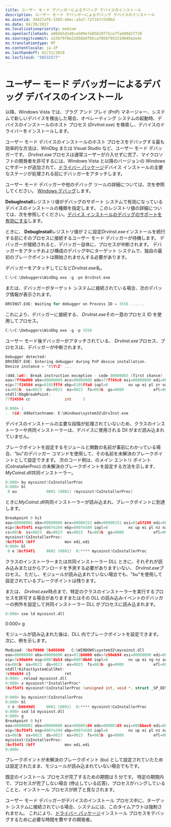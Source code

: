 ```yaml
---
title: ユーザー モード デバッガーによるデバッグ デバイスのインストール
description: ユーザー モード デバッガーによるデバッグ デバイスのインストール
ms.assetid: 34427afb-3303-44ec-a3a7-72f247c5506d
ms.date: 04/20/2017
ms.localizationpriority: medium
ms.openlocfilehash: a86b65d148ce509e7e85619775ce7fadd8427728
ms.sourcegitcommit: a33b7978e22d5bb9f65ca7056f955319049a2e4c
ms.translationtype: MT
ms.contentlocale: ja-JP
ms.lasthandoff: 01/31/2019
ms.locfileid: "56532577"
---
```

# <a name="debugging-device-installations-with-a-user-mode-debugger"></a>ユーザー モード デバッガーによるデバッグ デバイスのインストール


以降、Windows Vista では、プラグ アンド プレイ (PnP) マネージャー、システムで新しいデバイスを検出した場合、オペレーティング システムの起動時、デバイスのインストールのホスト プロセス (*DrvInst.exe*) を検索し、デバイスのドライバーをインストールします。

ユーザー モード デバイスのインストールのホスト プロセスをデバッグする最も効率的な方法は、WinDbg または Visual Studio など、ユーザー モード デバッガーです。 *DrvInst.exe*プロセスは通常ユーザーが介入せずに完了、マイクロソフトの開発者を許可するには、Windows Vista と以降のバージョンの Windows にサポートが追加されて、[ドライバー パッケージ](driver-packages.md)デバイス インストールの主要なステージが処理される前にデバッガーをアタッチします。

ユーザー モード デバッガーや他のデバッグ ツールの詳細については、次を参照してください。 [Windows デバッグ](https://msdn.microsoft.com/library/windows/hardware/ff551063)します。

**DebugInstall**レジストリ値がデバッグのサポート システムで有効になっているデバイスのインストールの種類を指定します。 このレジストリ値の詳細については、次を参照してください。[デバイス インストールのデバッグのサポートを有効にする](enabling-support-for-debugging-device-installations.md)します。

ときに、 **DebugInstall**レジストリ値が 2 に設定*DrvInst.exe*インストールを続行する前にそのプロセスに接続するユーザー モード デバッガーが待機します。 デバッガーが接続されると、デバッガー自体に、プロセスが中断されます。 デバッガーをアタッチおよび構成のデバッグ中にターゲット システムで、独自の最初のブレークポイントは開始されませんする必要があります。

デバッガーをアタッチしてになど*DrvInst.exe*名。

```cpp
C:\>C:\Debuggers\WinDbg.exe -g -pn DrvInst.exe
```

または、デバッガーがターゲット システムに接続されている場合、次のデバッグ情報が表示されます。

```cpp
DRVINST.EXE: Waiting for debugger on Process ID = 3556 ......
```

これにより、デバッガーに接続する、 *DrvInst.exe*その一意のプロセス ID を使用してプロセス。

```cpp
C:\>C:\Debuggers\WinDbg.exe -g -p 3556
```

ユーザー モード後デバッガーがアタッチされている、 *DrvInst.exe*プロセス、プロセスは、デバッガーが中断されます。

```cpp
Debugger detected!
DRVINST.EXE: Entering debugger during PnP device installation.
Device instance = "X\Y\Z" ...

(d48.5a0): Break instruction exception - code 80000003 (first chance)
eax=7ffde000 ebx=00000000 ecx=00000000 edx=77f745c0 esi=00000000 edi=00000000
eip=77f24584 esp=0105ff74 ebp=0105ffa0 iopl=0         nv up ei pl zr na po nc
cs=001b  ss=0023  ds=0023  es=0023  fs=003b  gs=0000             efl=00000246
ntdll!DbgBreakPoint:
77f24584 cc               int     3

0:000> |
.  0id: d48attachname: E:\Windows\system32\DrvInst.exe
```

デバイスのインストールの主要な段階が処理されていないため、クラスのインストーラーや共同インストーラーは、デバイスに使用される Dll がまだ読み込まれていません。

ブレークポイントを設定するモジュールと関数の名前が事前にわかっている場合、"bu"のデバッガー コマンドを使用して、その名前を未解決のブレークポイントとして設定できます。 次のコード例は、のメイン エントリ ポイント (CoInstallerProc) の未解決のブレークポイントを設定する方法を示します、 *MyCoinst.dll*共同インストーラー。

```cpp
0:000> bu mycoinst!CoInstallerProc
0:000> bl
 0 eu             0001 (0001) (mycoinst!CoInstallerProc)
```

ときに*MyCoinst.dll*共同インストーラーが読み込まれ、ブレークポイントに到達します。

```cpp
Breakpoint 0 hit
eax=00000001 ebx=00000000 ecx=00000152 edx=00000151 esi=01a57298 edi=00000002
eip=5bcf54f1 esp=0007e204 ebp=0007e580 iopl=0         nv up ei pl nz na pe nc
cs=001b  ss=0023  ds=0023  es=0023  fs=003b  gs=0000             efl=00000202
mycoinst!CoInstallerProc:
5bcf54f1 8bff             mov edi,edi
0:000> bl
 0 e 5bcf54f1     0001 (0001)  0:**** mycoinst!CoInstallerProc
```

クラスのインストーラーまたは共同インストーラー DLL ときに、それぞれが読み込みまたはからアンロードを予測する必要がありますいない、 *DrvInst.exe*プロセス。 ただし、モジュールが読み込まれていない場合でも、"bu"を使用して設定されているブレークポイントは残ります。

または、 *DrvInst.exe*時点まで、特定のクラスのインストーラーを実行するプロセスを許可する場合がありますまたはその DLL の読み込みイベントのデバッガーの例外を設定して共同インストーラー DLL がプロセスに読み込まれます。

```cpp
0:000> sxe ld mycoinst.dll
```

0:000&gt; g

モジュールが読み込まれた後は、DLL 内でブレークポイントを設定できます。 次に、例を示します。

```cpp
ModLoad: 5bcf0000 5bd05000   C:\WINDOWS\system32\mycoinst.dll
eax=00000000 ebx=00000000 ecx=011b0000 edx=7c90eb94 esi=00000000 edi=00000000
eip=7c90eb94 esp=0007da54 ebp=0007db48 iopl=0         nv up ei ng nz ac po nc
cs=001b  ss=0023  ds=0023  es=0023  fs=003b  gs=0000             efl=00000296
ntdll!KiFastSystemCallRet:
7c90eb94 c3               ret
0:000> .reload mycoinst.dll
0:000> x mycoinst!*InstallerProc*
5bcf54f1 mycoinst!CoInstallerProc (unsigned int, void *, struct _SP_DEVINFO_DATA *)

0:000> bu mycoinst!CoInstallerProc
0:000> bl
 0 e 3b0649d5     0001 (0001)  0:**** mycoinst!CoInstallerProc
0:000> sxd ld mycoinst.dll
0:000> g
Breakpoint 0 hit
eax=00000001 ebx=00000000 ecx=000001d4 edx=000001d3 esi=000bbac0 edi=00000002
eip=5bcf54f1 esp=0007e204 ebp=0007e580 iopl=0         nv up ei pl nz na pe nc
cs=001b  ss=0023  ds=0023  es=0023  fs=003b  gs=0000             efl=00000202
mycoinst!CoInstallerProc:
5bcf54f1 8bff             mov edi,edi
0:000> 
```

ブレークポイントが未解決のブレークポイント (bu) として設定されていたためは設定されたまま、モジュールが読み込まれていない場合でもです。

既定のインストール プロセスが完了するための期間は 5 分です。 特定の期間内で、プロセスが完了しない場合 (停止している応答)、プロセスがハングしていることと、インストール プロセスが終了と見なされます。

ユーザー モード デバッガーがデバイスのインストール プロセス中に、ターゲット システムに接続されている場合、システムには、このタイムアウトは強制されません。 これにより、[ドライバー パッケージ](driver-packages.md)インストール プロセスをデバッグするために必要な時間を費やすの開発者。

 

 






